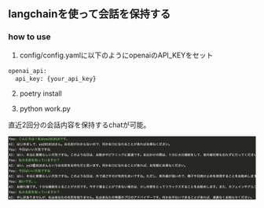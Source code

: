 ## langchainを使って会話を保持する
### how to use
1. config/config.yamlに以下のようにopenaiのAPI_KEYをセット

```
openai_api:
  api_key: {your_api_key}
```

2. poetry install

3. python work.py

直近2回分の会話内容を保持するchatが可能。

![sample](images/sample.png)
